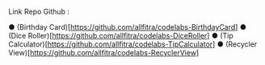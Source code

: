 Link Repo Github : 

● (Birthday Card)[https://github.com/allfitra/codelabs-BirthdayCard]
● (Dice Roller)[https://github.com/allfitra/codelabs-DiceRoller]
● (Tip Calculator)[https://github.com/allfitra/codelabs-TipCalculator]
● (Recycler View)[https://github.com/allfitra/codelabs-RecyclerView]
